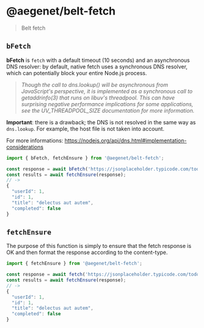 # @aegenet/belt-fetch

> Belt fetch

## `bFetch`

**bFetch** is `fetch` with a default timeout (10 seconds) and an asynchronous DNS resolver: by default, native fetch uses a synchronous DNS resolver, which can potentially block your entire Node.js process.

> *Though the call to dns.lookup() will be asynchronous from JavaScript's perspective, it is implemented as a synchronous call to getaddrinfo(3) that runs on libuv's threadpool. This can have surprising negative performance implications for some applications, see the UV_THREADPOOL_SIZE documentation for more information.*

**Important**: there is a drawback; the DNS is not resolved in the same way as `dns.lookup`. For example, the host file is not taken into account.

For more informations: https://nodejs.org/api/dns.html#implementation-considerations

```typescript
import { bFetch, fetchEnsure } from '@aegenet/belt-fetch';

const response = await bFetch('https://jsonplaceholder.typicode.com/todos/1');
const results = await fetchEnsure(response);
// ->
{
  "userId": 1,
  "id": 1,
  "title": "delectus aut autem",
  "completed": false
}
```

## `fetchEnsure`

The purpose of this function is simply to ensure that the fetch response is OK and then format the response according to the content-type.

```typescript
import { fetchEnsure } from '@aegenet/belt-fetch';

const response = await fetch('https://jsonplaceholder.typicode.com/todos/1');
const results = await fetchEnsure(response);
// ->
{
  "userId": 1,
  "id": 1,
  "title": "delectus aut autem",
  "completed": false
}
```
